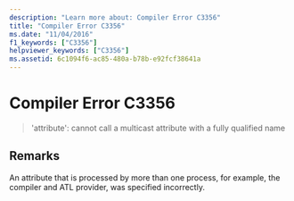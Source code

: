 ```yaml
---
description: "Learn more about: Compiler Error C3356"
title: "Compiler Error C3356"
ms.date: "11/04/2016"
f1_keywords: ["C3356"]
helpviewer_keywords: ["C3356"]
ms.assetid: 6c1094f6-ac85-480a-b78b-e92fcf38641a
---
```

# Compiler Error C3356

> 'attribute': cannot call a multicast attribute with a fully qualified name

## Remarks

An attribute that is processed by more than one process, for example, the compiler and ATL provider, was specified incorrectly.
